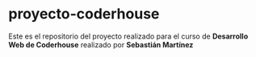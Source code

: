 # proyecto-coderhouse

Este es el repositorio del proyecto realizado para el curso de **Desarrollo Web de Coderhouse** realizado por **Sebastián Martínez**
